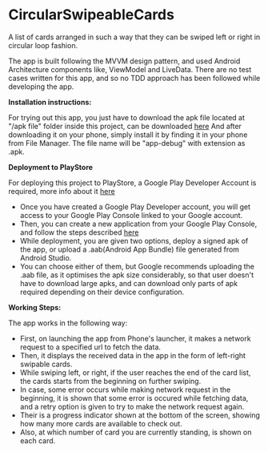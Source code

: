 # CircularSwipeableCards
A list of cards arranged in such a way that they can be swiped left or right in circular loop fashion.

The app is built following the MVVM design pattern, and used Android Architecture components like, ViewModel and LiveData. There are no test cases written for this app, and so no TDD approach has been followed while developing the app.


**Installation instructions:**

For trying out this app, you just have to download the apk file located at "/apk file" folder inside this project, can be downloaded [here](https://github.com/Divya0319/CircularSwipeableCards/blob/master/apk%20file/app-debug.apk)
And after downloading it on your phone, simply install it by finding it in your phone from File Manager. The file name will be "app-debug" with extension as .apk.


**Deployment to PlayStore**

For deploying this project to PlayStore, a Google Play Developer Account is required, more info about it [here](https://play.google.com/apps/publish)
* Once you have created a Google Play Developer account, you will get access to your Google Play Console linked to your Google account.
* Then, you can create a new application from your Google Play Console, and follow the steps described [here](https://www.google.com/url?sa=t&rct=j&q=&esrc=s&source=web&cd=&cad=rja&uact=8&ved=2ahUKEwi4_on-uuDqAhVQ7nMBHU9sDYcQFjAHegQIDBAF&url=https%3A%2F%2Fsupport.google.com%2Fgoogleplay%2Fandroid-developer%2Fanswer%2F113469%3Fhl%3Den&usg=AOvVaw1TW8Da5QiQxxszBFT1qbdv)
* While deployment, you are given two options, deploy a signed apk of the app, or upload a .aab(Android App Bundle) file generated from Android Studio.
* You can choose either of them, but Google recommends uploading the .aab file, as it optimises the apk size considerably, so that user doesn't have to download large apks, and can download only parts of apk required depending on their device configuration.



**Working Steps:**

The app works in the following way:
* First, on launching the app from Phone's launcher, it makes a network request to a specified url to fetch the data.
* Then, it displays the received data in the app in the form of left-right swipable cards.
* While swiping left, or right, if the user reaches the end of the card list, the cards starts from the beginning on further swiping.
* In case, some error occurs while making network request in the beginning, it is shown that some error is occured while fetching data, and a retry option is given to  try to make the network request again.
* Their is a progress indicator shown at the bottom of the screen, showing how many more cards are available to check out.
* Also, at which number of card you are currently standing, is shown on each card.
